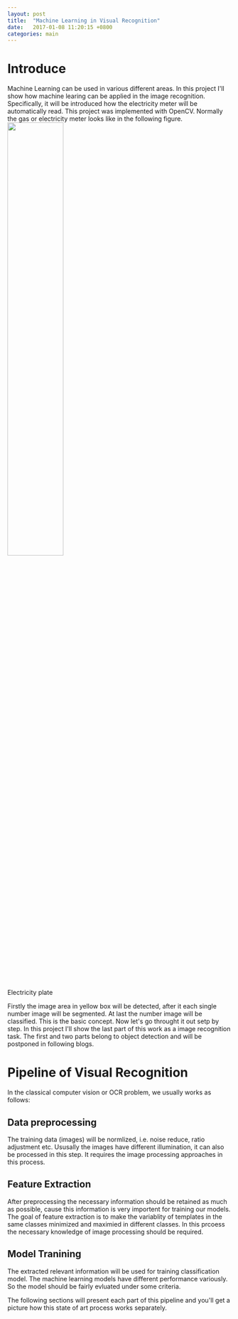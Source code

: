 ```yaml
---
layout: post
title:  "Machine Learning in Visual Recognition"
date:   2017-01-08 11:20:15 +0800
categories: main
---
```

<h1>Introduce</h1>
Machine Learning can be used in various different areas. In this project I'll show how machine learing can be applied in the image recognition. Specifically, it will be introduced how the electricity meter will be automatically read. This project was implemented with OpenCV. Normally the gas or electricity meter looks like in the following figure.
<div class="fig figcenter fighighlight">
  <img src="{{ site.github.url }}/assets/plate.png" width="50%">
  <div class="figcaption">Electricity plate</div>
</div>

Firstly the image area in yellow box will be detected, after it each single number image will be segmented. At last the number image will be classified. This is the basic concept. Now let's go throught it out setp by step. In this project I'll show the last part of this work as a image recognition task. The first and two parts belong to object detection and will be postponed in following blogs. 

<h1>Pipeline of Visual Recognition</h1>
In the classical computer vision or OCR problem, we usually works as follows:
<h2> Data preprocessing</h2>
The training data (images) will be normlized, i.e. noise reduce, ratio adjustment etc. Ususally the images have different illumination, it can also be processed in this step. It requires the image processing approaches in this process.

<h2> Feature Extraction</h2>
After preprocessing the necessary information should be retained as much as possible, cause this information is very importent for training our models. The goal of feature extraction is to make the variablity of templates in the same classes minimized and maximied in different classes. In this prcoess the necessary knowledge of image processing should be required.

<h2> Model Tranining</h2>
The extracted relevant information will be used for training classification model. The machine learning models have different performance variously. So the model should be fairly evluated under some criteria.



The following sections will present each part of this pipeline and you'll get a picture how this state of art process works separately.
